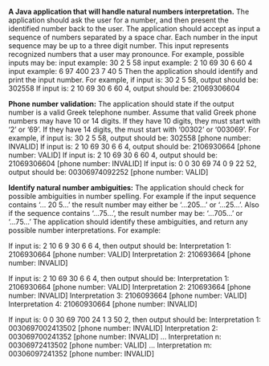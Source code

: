 **A Java application that will handle natural numbers interpretation.**
The application should ask the user for a number, and then present the identified number back to the user.
The application should accept as input a sequence of numbers separated by a space char. 
Each number in the input sequence may be up to a three digit number. 
This input represents recognized numbers that a user may pronounce. 
For example, possible inputs may be:
input example: 30 2 5 58
input example: 2 10 69 30 6 60 4
input example: 6 97 400 23 7 40 5
Then the application should identify and print the input number.
For example, if input is: 30 2 5 58, output should be: 302558
If input is: 2 10 69 30 6 60 4, output should be: 21069306604


**Phone number validation:**
The application should state if the output number is a valid Greek telephone number.
Assume that valid Greek phone numbers may have 10 or 14 digits. If they have 10 digits, they must start with ‘2’ or ‘69’. 
If they have 14 digits, the must start with ‘00302’ or ‘003069’.
For example, if input is: 30 2 5 58, output should be: 302558 [phone number: INVALID]
If input is: 2 10 69 30 6 6 4, output should be: 2106930664 [phone number: VALID]
If input is: 2 10 69 30 6 60 4, output should be: 21069306604 [phone number: INVALID]
If input is: 0 0 30 69 74 0 9 22 52, output should be: 00306974092252 [phone number: VALID]

**Identify natural number ambiguities:**
The application should check for possible ambiguities in number spelling.
For example if the input sequence contains ‘... 20 5...’ the result number may either be ‘...205...’ or ‘...25...’.
Also if the sequence contains ‘...75...’, the result number may be: ‘...705...’ or ‘...75...’
The application should identify these ambiguities, and return any possible number interpretations.
For example:

If input is: 2 10 6 9 30 6 6 4, then output should be: 
Interpretation 1: 2106930664 [phone number: VALID] 
Interpretation 2: 210693664 [phone number: INVALID]

If input is: 2 10 69 30 6 6 4, then output should be:
Interpretation 1: 2106930664 [phone number: VALID]
Interpretation 2: 210693664 [phone number: INVALID]
Interpretation 3: 2106093664 [phone number: VALID]
Interpretation 4: 21060930664 [phone number: INVALID]

If input is: 0 0 30 69 700 24 1 3 50 2, then output should be:
Interpretation 1: 0030697002413502 [phone number: INVALID]
Interpretation 2: 003069700241352 [phone number: INVALID]
...
Interpretation n: 00306972413502 [phone number: VALID]
...
Interpretation m: 00306097241352 [phone number: INVALID]
